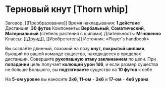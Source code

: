 # Терновый кнут [Thorn whip]
Заговор, [[Преобразование]]
Время накладывания: **1 действие**
Дистанция: **30 футов**
Компоненты: **Вербальный**, **Соматический**, **Материальный** (стебель растения с шипами)
Длительность: **Мгновенно**
Классы: [[Друид]], [[Изобретатель]]
Источник: «Player's handbook»

Вы создаёте длинный, похожий на лозу **кнут, покрытый шипами**, бьющий по вашей команде существо, находящееся в пределах дистанции. Совершите **рукопашную атаку заклинанием** по цели. При **попадании** цель получает **колющий урон 1d6**, и если размер существа не больше Большого, вы **подтягиваете** существо на **10 футов** к себе
  
На **5-ом уровне** вы наносите **2к6**, **11-ом** - **3к6** и **17-ом** - **4к6 урона**